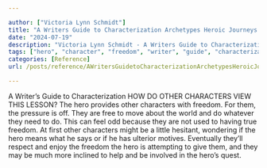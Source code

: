 ```yaml
---

author: ["Victoria Lynn Schmidt"]
title: "A Writers Guide to Characterization Archetypes Heroic Journeys and Other Elements of Dynamic Character Development - part0020_split_004.html"
date: "2024-07-19"
description: "Victoria Lynn Schmidt - A Writers Guide to Characterization Archetypes Heroic Journeys and Other Elements of Dynamic Character Development"
tags: ["hero", "character", "freedom", "writer", "guide", "characterization", "view", "lesson", "provides", "pressure", "free", "move", "world", "whatever", "need", "feel", "odd", "used", "true", "first", "might", "little", "hesitant", "wondering", "mean"]
categories: [Reference]
url: /posts/reference/AWritersGuidetoCharacterizationArchetypesHeroicJourneysandOtherElementsofDynamicCharacterDevelopment-part0020split004html

---
```



A Writer’s Guide to Characterization
HOW DO OTHER CHARACTERS VIEW THIS LESSON?
The hero provides other characters with freedom. For them, the pressure is off. They are free to move about the world and do whatever they need to do. This can feel odd because they are not used to having true freedom.
At first other characters might be a little hesitant, wondering if the hero means what he says or if he has ulterior motives. Eventually they’ll respect and enjoy the freedom the hero is attempting to give them, and they may be much more inclined to help and be involved in the hero’s quest.
